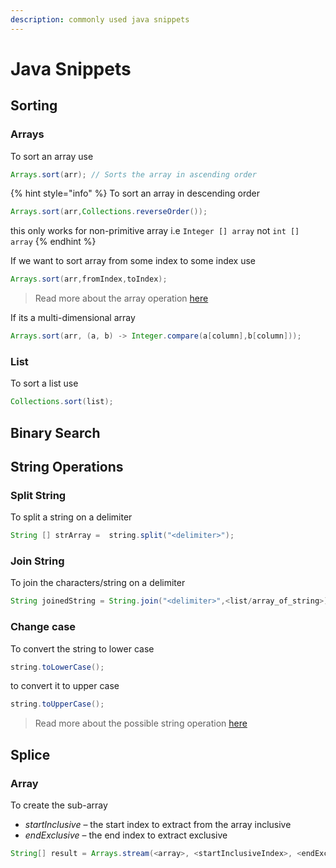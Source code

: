 ```yaml
---
description: commonly used java snippets
---
```


# Java Snippets



## Sorting

### Arrays

To sort an array use&#x20;

```java
Arrays.sort(arr); // Sorts the array in ascending order
```

{% hint style="info" %}
To sort an array in descending order&#x20;

```java
Arrays.sort(arr,Collections.reverseOrder());
```

this only works for non-primitive array i.e `Integer [] array` not `int [] array`
{% endhint %}



If we want to sort array from some index to some index use

```java
Arrays.sort(arr,fromIndex,toIndex);
```

> Read more about the array operation [here](https://docs.oracle.com/javase/8/docs/api/java/util/Arrays.html)

If its a multi-dimensional array&#x20;

```java
Arrays.sort(arr, (a, b) -> Integer.compare(a[column],b[column]));
```

### List

To sort a list use&#x20;

```java
Collections.sort(list);
```

## Binary Search



## String Operations

### Split String

To split a string on a delimiter

```java
String [] strArray =  string.split("<delimiter>");
```

### Join String

To join the characters/string on a delimiter&#x20;

```java
String joinedString = String.join("<delimiter>",<list/array_of_string>);
```

### Change case

To convert the string to lower case

```java
string.toLowerCase();
```

to convert it to upper case

```java
string.toUpperCase();
```



> Read more about the possible string operation [here](https://docs.oracle.com/javase/8/docs/api/java/lang/String.html)



## Splice

### Array

To create the sub-array&#x20;

* _startInclusive_ – the start index to extract from the array  inclusive
* _endExclusive_ – the end index to extract exclusive

```java
String[] result = Arrays.stream(<array>, <startInclusiveIndex>, <endExclusiveIndex>).toArray(String[]::new);
```





